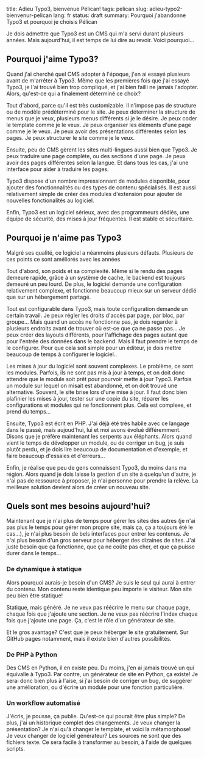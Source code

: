 title: Adieu Typo3, bienvenue Pélican!
tags: pelican
slug: adieu-typo2-bienvenur-pelican
lang: fr
status: draft
summary: Pourquoi j'abandonne Typo3 et pourquoi je choisis Pélican

Je dois admettre que Typo3 est un CMS qui m'a servi durant plusieurs
années. Mais aujourd'hui, il est temps de lui dire au revoir.
Voici pourquoi...


## Pourquoi j'aime Typo3?

Quand j'ai cherché quel CMS adopter à l'époque, j'en ai essayé
plusieurs avant de m'arrêter à Typo3. Même que les premières fois
que j'ai essayé Typo3, je l'ai trouvé bien trop compliqué, et j'ai
bien failli ne jamais l'adopter. Alors, qu'est-ce qui a finalement
déterminé ce choix?

Tout d'abord, parce qu'il est très customizable.
Il n'impose pas de structure ou de modèle prédéterminé pour le site.
Je peux déterminer la structure de menus que je veux,
plusieurs menus différents si je le désire. Je peux coder le
template comme je le veux. Je peux organiser les éléments d'une
page comme je le veux. Je peux avoir des présentations différentes
selon les pages. Je peux structurer le site comme je le veux.

Ensuite, peu de CMS gèrent les sites multi-lingues aussi bien que Typo3.
Je peux traduire une page complète, ou des sections d'une page. Je peux
avoir des pages différentes selon la langue. Et dans tous les cas, j'ai
une interface pour aider à traduire les pages.

Typo3 dispose d'un nombre impressionnant de modules disponible,
pour ajouter des fonctionnalités ou des types de contenu spécialisés.
Il est aussi relativement simple de créer des modules d'extension
pour ajouter de nouvelles fonctionalités au logiciel. 

Enfin, Typo3 est un logiciel sérieux, avec des programmeurs dédiés,
une équipe de sécurité, des mises à jour fréquentes. Il est stable
et sécuritaire.


## Pourquoi je n'aime pas Typo3

Malgré ses qualité, ce logiciel a néanmoins plusieurs défauts.
Plusieurs de ces points ce sont améliorés avec les années

Tout d'abord, son poids et sa complexité. Même si le rendu des pages
demeure rapide, grâce à un système de cache, le backend est toujours
demeuré un peu lourd. De plus, le logiciel demande une configuration
relativement complexe, et fonctionne beaucoup mieux sur un serveur
dédié que sur un hébergement partagé.

Tout est configurable dans Typo3, mais toute configuration demande
un certain travail. Je peux régler les droits d'accès par page, par
bloc, par groupe... Mais quand un accès ne fonctionne pas, je dois
regarder à plusieurs endroits avant de trouver où est-ce que ça
ne passe pas... Je peux créer des layouts différents, pour l'affichage
des pages autant que pour l'entrée des données dans le backend. Mais
il faut prendre le temps de le configurer. Pour que cela soit simple
pour un éditeur, je dois mettre beaucoup de temps à configurer le 
logiciel..

Les mises à jour du logiciel sont souvent complexes.
Le problème, ce sont les modules. Parfois, ils ne sont pas mis à jour
à temps, et on doit donc attendre que le module soit prêt pour
pourvoir mette à jour Typo3. Parfois un module sur lequel on misait
est abandonné, et on doit trouvé une alternative. Souvent, le site
brise lors d'une mise à jour. Il faut donc bien plafinier les mises 
à jour, tester sur une copie du site, réparer les configurations
et modules qui ne fonctionnent plus. Cela est complexe, et prend
du temps...

Ensuite, Typo3 est écrit en PHP. J'ai déjà été très habile avec ce
langage dans le passé, mais aujoud'hui, lui et moi avons évolué
différemment. Disons que je préfère maintenant les serpents
aux éléphants. Alors quand vient le temps de développer un module,
ou de corriger un bug, je suis plutôt perdu, et je dois lire
beaucoup de documentation et d'exemple, et faire beaucoup
d'essaies et d'erreurs...

Enfin, je réalise que peu de gens connaissent Typo3, du moins
dans ma région. Alors quand je dois laisse la gestion d'un site
à quelqu'un d'autre, je n'ai pas de ressource à proposer,
je n'ai personne pour prendre la relève. La meilleure solution
devient alors de créer un nouveau site.



## Quels sont mes besoins aujourd'hui?

Maintenant que je n'ai plus de temps pour gérer les sites des autres
(je n'ai pas plus le temps pour gérer mon propre site, mais
ça, ça a toujours été le cas...), je n'ai plus besoin de bels
interfaces pour entrer les contenus. Je n'ai plus besoin
d'un gros serveur pour héberger des dizaines de sites.
J'ai juste besoin que ça fonctionne, que ça ne coûte pas cher,
et que ça puisse durer dans le temps...


### De dynamique à statique

Alors pourquoi aurais-je besoin d'un CMS?
Je suis le seul qui aurai à entrer du contenu.
Mon contenu reste identique peu importe le visiteur.
Mon site peu bien être statique! 

Statique, mais généré. Je ne veux pas réécrire le menu
sur chaque page, chaque fois que j'ajoute une section.
Je ne veux pas réécrire l'index chaque fois que j'ajoute
une page. Ça, c'est le rôle d'un générateur de site.

Et le gros avantage? C'est que je peux héberger le site gratuitement.
Sur GitHub pages notamment, mais il existe bien d'autres possibilités.


### De PHP à Python

Des CMS en Python, il en existe peu. Du moins, j'en ai jamais trouvé
un qui équivalle à Typo3. Par contre, un générateur de site en Python,
ça existe! Je serai donc bien plus à l'aise, si j'ai besoin de corriger
un bug, de suggérer une amélioration, ou d'écrire un module
pour une fonction particulière.


### Un workflow automatisé

J'écris, je pousse, ça publie. Qu'est-ce qui pourait être plus simple?
De plus, j'ai un historique complet des changements.
Je veux changer la présentation? Je n'ai qu'à changer le template,
et voici la métamorphose! Je veux changer de logiciel générateur?
Les sources ne sont que des fichiers texte. Ce sera facile à
transformer au besoin, à l'aide de quelques scripts.


